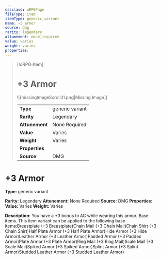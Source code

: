 ```yaml
---
cssclass: oRPGPage
fileType: item
itemType: generic_variant
name: +3_armor
source: dmg
rarity: legendary
attunement: none_required
value: varies
weight: varies
properties:
---
```

> [!oRPG-Item]
> # +3 Armor
> ![[missingImageScroll01.png|Missing Image]]
>
> |  |   |
> |:--|---|
> |**Type** | generic variant |
> |**Rarity** | Legendary |
> | **Attunement** | None Required |
> | **Value** | Varies |
>  | **Weight**| Varies |
>  |**Properties** |  |
> | **Source** | DMG |

#  +3 Armor
**Type:** generic variant

**Rarity:** Legendary
**Attunement:** None Required
**Source:** DMG
**Properties:**
**Value:** Varies
**Weight:** Varies

**Description:** You have a +3 bonus to AC while wearing this armor. Base items. This item variant can be applied to the following base items:Breastplate (+3 Breastplate)Chain Mail (+3 Chain Mail)Chain Shirt (+3 Chain Shirt)Half Plate Armor (+3 Half Plate Armor)Hide Armor (+3 Hide Armor)Leather Armor (+3 Leather Armor)Padded Armor (+3 Padded Armor)Plate Armor (+3 Plate Armor)Ring Mail (+3 Ring Mail)Scale Mail (+3 Scale Mail)Spiked Armor (+3 Spiked Armor)Splint Armor (+3 Splint Armor)Studded Leather Armor (+3 Studded Leather Armor)


